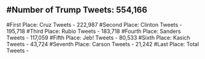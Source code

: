 #Number of Trump Tweets: 554,166
---
#First Place: Cruz Tweets - 222,987
#Second Place: Clinton Tweets - 195,718
#Third Place: Rubio Tweets - 183,718
#Fourth Place: Sanders Tweets - 117,059
#Fifth Place: Jeb! Tweets - 80,533
#Sixth Place: Kasich Tweets - 43,724
#Seventh Place: Carson Tweets - 21,242
#Last Place: Total Tweets -  
